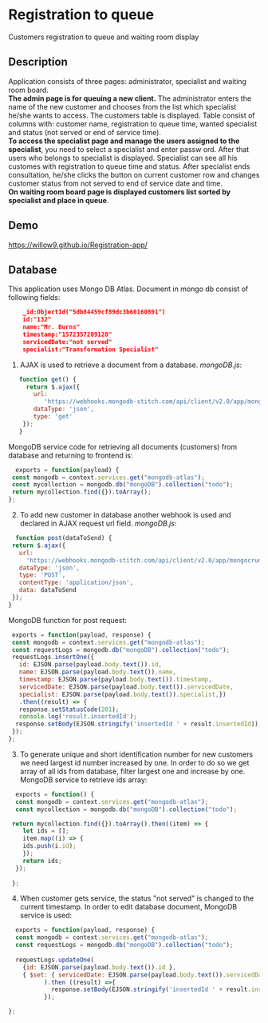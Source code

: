 # Registration to queue
Customers registration to queue and waiting room display

## Description
Application consists of three pages: administrator, specialist and waiting room board. <br/>
**The admin page is for queuing a new client.** The administrator enters the name of the new customer and chooses from the list which specialist he/she wants to access. The customers table is displayed. Table consist of columns with: customer name, registration to queue time, wanted specialist and status (not served or end of service time).<br/>
**To access the specialist page and manage the users assigned to the specialist**, you need to select a specialist and enter passw ord. After that users who belongs to specialist is displayed. Specialist can see all his customes with registration to queue time and status. After specialist ends consultation, he/she clicks the button on current customer row and changes customer status from not served to end of service date and time.<br/>
**On waiting room board page is displayed customers list sorted by specialist and place in queue**.<br/>
## Demo
https://willow9.github.io/Registration-app/

## Database
This application uses Mongo DB Atlas. Document in mongo db consist of following fields:

```json
    _id:ObjectId("5db84459cf89dc3b60160891")
    id:"132"
    name:"Mr. Burns"
    timestamp:"1572357209128"
    servicedDate:"not served"
    specialist:"Transformation Specialist"
 ```
 1. AJAX is used to retrieve a document from a database.
 *mongoDB.js*:
 ```javascript
    function get() {
      return $.ajax({
        url:
           'https://webhooks.mongodb-stitch.com/api/client/v2.0/app/mongocrud-bgxqf/service/http/incoming_webhook/webhook0',
        dataType: 'json',
        type: 'get'
     });
    }
 ```
 MongoDB service code for retrieving all documents (customers) from database and returning to frontend is:
 ```javascript
   exports = function(payload) {
  const mongodb = context.services.get("mongodb-atlas");
  const mycollection = mongodb.db("mongoDB").collection("todo");
  return mycollection.find({}).toArray();
};
 ```
2. To add new customer in database another webhook is used and declared in AJAX request url field.
*mongoDB.js*:
 ```javascript
   function post(dataToSend) {
  return $.ajax({
    url:
      'https://webhooks.mongodb-stitch.com/api/client/v2.0/app/mongocrud-bgxqf/service/post/incoming_webhook/webhook1',
    dataType: 'json',
    type: 'POST',
    contentType: 'application/json',
    data: dataToSend
  });
}
 ```
MongoDB function for post request:
 ```javascript
  exports = function(payload, response) {
  const mongodb = context.services.get("mongodb-atlas");
  const requestLogs = mongodb.db("mongoDB").collection("todo");
  requestLogs.insertOne({
    id: EJSON.parse(payload.body.text()).id,
    name: EJSON.parse(payload.body.text()).name,
    timestamp: EJSON.parse(payload.body.text()).timestamp,
    servicedDate: EJSON.parse(payload.body.text()).servicedDate,
    specialist: EJSON.parse(payload.body.text()).specialist,})
    .then((result) => {
    response.setStatusCode(201);
    console.log('result.insertedId');
   response.setBody(EJSON.stringify('insertedId ' + result.insertedId));
  });
};
 ```
3. To generate unique and short identification number for new customers we need largest id number increased by one. In order to do so we get array of all ids from database, filter largest one and increase by one. MongoDB service to retrieve ids array:
```javascript
  exports = function() {
  const mongodb = context.services.get("mongodb-atlas");
  const mycollection = mongodb.db("mongoDB").collection("todo");

 return mycollection.find({}).toArray().then((item) => {
    let ids = [];
    item.map((i) => {
    ids.push(i.id);
    });
    return ids;
  });
  
 };
 ```
4. When customer gets service, the status "not served" is changed to the current timestamp. In order to edit database document, MongoDB service is used:
```javascript
  exports = function(payload, response) {
  const mongodb = context.services.get("mongodb-atlas");
  const requestLogs = mongodb.db("mongoDB").collection("todo");
 
  requestLogs.updateOne(
    {id: EJSON.parse(payload.body.text()).id },
    { $set: { servicedDate: EJSON.parse(payload.body.text()).servicedDate }} 
          ).then ((result) =>{
            response.setBody(EJSON.stringify('insertedId ' + result.insertedId));
          });

};
 ```

 
